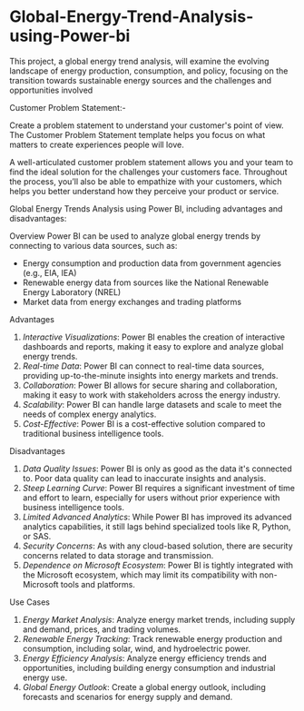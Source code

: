 # Global-Energy-Trend-Analysis-using-Power-bi
This project, a global energy trend analysis, will examine the evolving landscape of energy production, consumption, and policy, focusing on the transition towards sustainable energy sources and the challenges and opportunities involved

Customer Problem Statement:-

Create a problem statement to understand your customer's point of view. The Customer Problem Statement template helps you focus on what matters to create experiences people will love.

A well-articulated customer problem statement allows you and your team to find the ideal solution for the challenges your customers face. Throughout the process, you’ll also be able to empathize with your customers, which helps you better understand how they perceive your product or service.


Global Energy Trends Analysis using Power BI, including advantages and disadvantages:

Overview
Power BI can be used to analyze global energy trends by connecting to various data sources, such as:

- Energy consumption and production data from government agencies (e.g., EIA, IEA)
- Renewable energy data from sources like the National Renewable Energy Laboratory (NREL)
- Market data from energy exchanges and trading platforms

Advantages
1. *Interactive Visualizations*: Power BI enables the creation of interactive dashboards and reports, making it easy to explore and analyze global energy trends.
2. *Real-time Data*: Power BI can connect to real-time data sources, providing up-to-the-minute insights into energy markets and trends.
3. *Collaboration*: Power BI allows for secure sharing and collaboration, making it easy to work with stakeholders across the energy industry.
4. *Scalability*: Power BI can handle large datasets and scale to meet the needs of complex energy analytics.
5. *Cost-Effective*: Power BI is a cost-effective solution compared to traditional business intelligence tools.

Disadvantages
1. *Data Quality Issues*: Power BI is only as good as the data it's connected to. Poor data quality can lead to inaccurate insights and analysis.
2. *Steep Learning Curve*: Power BI requires a significant investment of time and effort to learn, especially for users without prior experience with business intelligence tools.
3. *Limited Advanced Analytics*: While Power BI has improved its advanced analytics capabilities, it still lags behind specialized tools like R, Python, or SAS.
4. *Security Concerns*: As with any cloud-based solution, there are security concerns related to data storage and transmission.
5. *Dependence on Microsoft Ecosystem*: Power BI is tightly integrated with the Microsoft ecosystem, which may limit its compatibility with non-Microsoft tools and platforms.

Use Cases
1. *Energy Market Analysis*: Analyze energy market trends, including supply and demand, prices, and trading volumes.
2. *Renewable Energy Tracking*: Track renewable energy production and consumption, including solar, wind, and hydroelectric power.
3. *Energy Efficiency Analysis*: Analyze energy efficiency trends and opportunities, including building energy consumption and industrial energy use.
4. *Global Energy Outlook*: Create a global energy outlook, including forecasts and scenarios for energy supply and demand.
